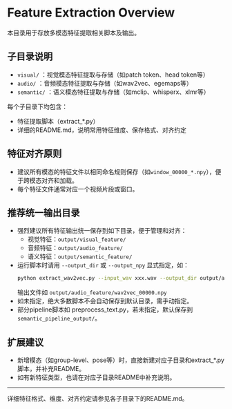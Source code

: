 # Feature Extraction Overview

本目录用于存放多模态特征提取相关脚本及输出。

## 子目录说明
- `visual/`   ：视觉模态特征提取与存储（如patch token、head token等）
- `audio/`    ：音频模态特征提取与存储（如wav2vec、egemaps等）
- `semantic/` ：语义模态特征提取与存储（如mclip、whisperx、xlmr等）

每个子目录下均包含：
- 特征提取脚本（extract_*.py）
- 详细的README.md，说明常用特征维度、保存格式、对齐约定

## 特征对齐原则
- 建议所有模态的特征文件以相同命名规则保存（如`window_00000_*.npy`），便于跨模态对齐和加载。
- 每个特征文件通常对应一个视频片段或窗口。

## 推荐统一输出目录
- 强烈建议所有特征输出统一保存到如下目录，便于管理和对齐：
    - 视觉特征：`output/visual_feature/`
    - 音频特征：`output/audio_feature/`
    - 语义特征：`output/semantic_feature/`
- 运行脚本时请用 `--output_dir` 或 `--output_npy` 显式指定，如：
  ```bash
  python extract_wav2vec.py --input_wav xxx.wav --output_dir output/audio_feature/
  ```
  输出文件如 `output/audio_feature/wav2vec_00000.npy`
- 如未指定，绝大多数脚本不会自动保存到默认目录，需手动指定。
- 部分pipeline脚本如 preprocess_text.py，若未指定，默认保存到 `semantic_pipeline_output/`。

## 扩展建议
- 新增模态（如group-level、pose等）时，直接新建对应子目录和extract_*.py脚本，并补充README。
- 如有新特征类型，也请在对应子目录README中补充说明。

---

详细特征格式、维度、对齐约定请参见各子目录下的README.md。 